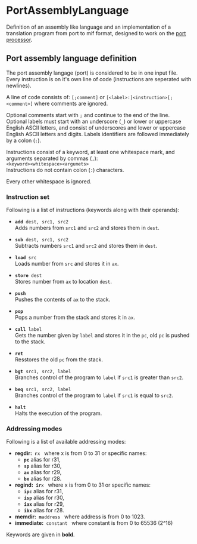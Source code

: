 # PortAssemblyLanguage
Definition of an assembly like language and an implementation of a translation program from port to mif format,
designed to work on the [port processor](https://github.com/bogdanbebic/PortAssemblyLanguage/blob/master/compiler/README.md).

## Port assembly language definition

The port assembly langage (port) is considered to be in one input file.  
Every instruction is on it's own line of code (instructions are seperated with newlines).

A line of code consists of:
`[;comment]`
or
`[<label>:]<instruction>[;<comment>]`
where comments are ignored.

Optional comments start with `;` and continue to the end of the line.  
Optional labels must start with an underscore (`_`) or lower or uppercase English ASCII letters,
and consist of underscores and lower or uppercase English ASCII letters and digits.
Labels identifiers are followed immediately by a colon (`:`).

Instructions consist of a keyword, at least one whitespace mark, and arguments separated by commas (`,`):  
`<keyword><whitespace><argumets>`  
Instructions do not contain colon (`:`) characters.

Every other whitespace is ignored.

### Instruction set

Following is a list of instructions (keywords along with their operands):
* <code><b>add</b> dest, src1, src2</code>  
Adds numbers from `src1` and `src2` and stores them in `dest`.  

* <code><b>sub</b> dest, src1, src2</code>  
Subtracts numbers `src1` and `src2` and stores them in `dest`.  

* <code><b>load</b> src</code>  
Loads number from `src` and stores it in `ax`.  

* <code><b>store</b> dest</code>  
Stores number from `ax` to location `dest`.  

* <code><b>push</b></code>  
Pushes the contents of `ax` to the stack.  

* <code><b>pop</b></code>  
Pops a number from the stack and stores it in `ax`.  

* <code><b>call</b> label</code>  
Gets the number given by `label` and stores it in the `pc`, old `pc` is pushed to the stack.  

* <code><b>ret</b></code>  
Resstores the old `pc` from the stack.  

* <code><b>bgt</b> src1, src2, label</code>  
Branches control of the program to `label` if `src1` is greater than `src2`.  

* <code><b>beq</b> src1, src2, label</code>  
Branches control of the program to `label` if `src1` is equal to `src2`.  

* <code><b>halt</b></code>  
Halts the execution of the program.  

### Addressing modes

Following is a list of available addressing modes:
* <b>regdir:</b><code> <b>r</b>x </code> where x is from 0 to 31 or specific names:
  * <code><b>pc</b></code> alias for r31, 
  * <code><b>sp</b></code> alias for r30,
  * <code><b>ax</b></code> alias for r29,
  * <code><b>bx</b></code> alias for r28.
* <b>regind:</b><code> <b>ir</b>x </code> where x is from 0 to 31 or specific names:
  * <code><b>ipc</b></code> alias for r31, 
  * <code><b>isp</b></code> alias for r30,
  * <code><b>iax</b></code> alias for r29,
  * <code><b>ibx</b></code> alias for r28.
* <b>memdir:</b><code> <b>m</b>address </code> where address is from 0 to 1023.
* <b>immediate:</b><code> constant </code> where constant is from 0 to 65536 (2^16)


Keywords are given in **bold**.

[comment]: <> (TODO: maybe add instructions in and out)
[comment]: <> (TODO: add explanation for operands and instructions)
[comment]: <> (TODO: finish this list of keywords)
